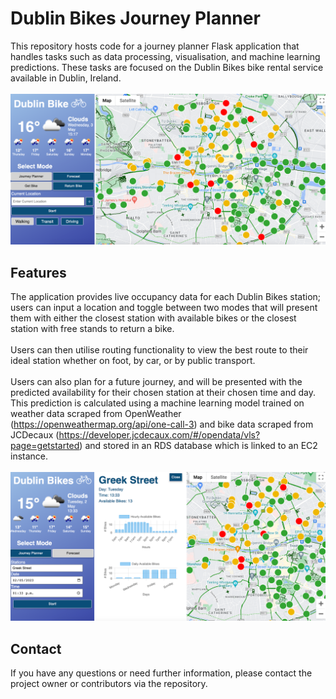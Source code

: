 # Dublin Bikes Journey Planner
This repository hosts code for a journey planner Flask application that handles tasks such as data processing, visualisation, and machine learning predictions. These tasks are focused on the Dublin Bikes bike rental service available in Dublin, Ireland.<br><br>![Application UI](db.png)
## Features
The application provides live occupancy data for each Dublin Bikes station; users can input a location and toggle between two modes that will present them with either the closest station with available bikes or the closest station with free stands to return a bike.<br><br>Users can then utilise routing functionality to view the best route to their ideal station whether on foot, by car, or by public transport.<br><br>Users can also plan for a future journey, and will be presented with the predicted availability for their chosen station at their chosen time and day. This prediction is calculated using a machine learning model trained on weather data scraped from OpenWeather (https://openweathermap.org/api/one-call-3) and bike data scraped from JCDecaux (https://developer.jcdecaux.com/#/opendata/vls?page=getstarted) and stored in an RDS database which is linked to an EC2 instance.<br><br>![Prediction Chart UI](db_charts.png)
## Contact
If you have any questions or need further information, please contact the project owner or contributors via the repository.


